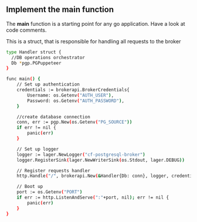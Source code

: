 ## Implement the main function

The **main** function is a starting point for any go application. Have a look at code comments.

This is a struct, that is responsible for handling all requests to the broker
```sh
type Handler struct {
  //DB operations orchestrator
  Db *pgp.PGPuppeteer
}
```
```sh
func main() {
	// Set up authentication
	credentials := brokerapi.BrokerCredentials{
		Username: os.Getenv("AUTH_USER"),
		Password: os.Getenv("AUTH_PASSWORD"),
	}

	//create database connection
	conn, err := pgp.New(os.Getenv("PG_SOURCE"))
	if err != nil {
		panic(err)
	}

	// Set up logger
	logger := lager.NewLogger("cf-postgresql-broker")
	logger.RegisterSink(lager.NewWriterSink(os.Stdout, lager.DEBUG))

	// Register requests handler
	http.Handle("/", brokerapi.New(&Handler{Db: conn}, logger, credentials))

	// Boot up
	port := os.Getenv("PORT")
	if err := http.ListenAndServe(":"+port, nil); err != nil {
		panic(err)
	}
}
```

